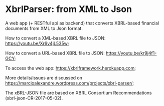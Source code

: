# XbrlParser: from XML to Json

A web app (+ RESTful api as backend) that converts XBRL-based financial documents from XML to Json format.

How to convert a XML-based XBRL file to JSON: https://youtu.be/Xr6v4jL535w;

How to convert a URL-based XBRL file to JSON: https://youtu.be/kr9j4f1-GCY; 

To access the web app: https://xbrlframework.herokuapp.com;

More details/issues are discussed on https://marcioalexandre.wordpress.com/projects/xbrl-parser/;

The xBRL-JSON file are based on XBRL Consortium Recommendations (xbrl-json-CR-2017-05-02).
